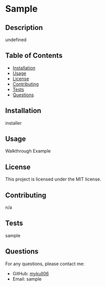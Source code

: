 
  # Sample
  
  ## Description
  undefined
  
  ## Table of Contents
  - [Installation](#installation)
  - [Usage](#usage)
  - [License](#license)
  - [Contributing](#contributing)
  - [Tests](#tests)
  - [Questions](#questions)
  
  ## Installation
  installer
  
  ## Usage
  Walkthrough Example
  
  ## License
  This project is licensed under the MIT license.
  
  ## Contributing
  n/a
  
  ## Tests
  sample
  
  ## Questions
  For any questions, please contact me:
  - GitHub: [mykull06](https://github.com/mykull06)
  - Email: sample
    
